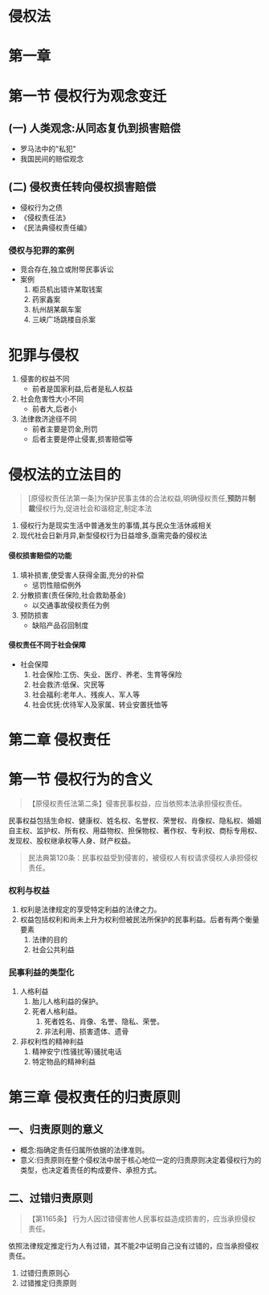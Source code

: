 # 侵权法
# 第一章 
# 第一节 侵权行为观念变迁
## (一) 人类观念:从同态复仇到损害赔偿
- 罗马法中的"私犯"
- 我国民间的赔偿观念
## (二) 侵权责任转向侵权损害赔偿
- 侵权行为之债
- 《侵权责任法》
- 《民法典侵权责任编》
### 侵权与犯罪的案例
- 竞合存在,独立或附带民事诉讼
- 案例
  1. 柜员机出错许某取钱案
  2. 药家鑫案
  3. 杭州胡某飙车案
  4. 三峡广场跳楼自杀案
# 犯罪与侵权
1. 侵害的权益不同
   - 前者是国家利益,后者是私人权益
2. 社会危害性大小不同
   - 前者大,后者小
3. 法律救济途径不同
   - 前者主要是罚金,刑罚
   - 后者主要是停止侵害,损害赔偿等
# 侵权法的立法目的
>[原侵权责任法第一条]为保护民事主体的合法权益,明确侵权责任,**预防**并**制裁**侵权行为,促进社会和谐稳定,制定本法
1. 侵权行为是现实生活中普通发生的事情,其与民众生活休戚相关
2. 现代社会日新月异,新型侵权行为日益增多,亟需完备的侵权法
#### 侵权损害赔偿的功能
1. 填补损害,使受害人获得全面,充分的补偿
   - 惩罚性赔偿例外
2. 分散损害(责任保险,社会救助基金)
   - 以交通事故侵权责任为例
3. 预防损害
   - 缺陷产品召回制度
#### 侵权责任不同于社会保障
- 社会保障
  1. 社会保险:工伤、失业、医疗、养老、生育等保险
  2. 社会救济:低保、灾民等
  3. 社会福利:老年人、残疾人、军人等
  4. 社会优抚:优待军人及家属、转业安置抚恤等
# 第二章 侵权责任
# 第一节 侵权行为的含义
>【原侵权责任法第二条】侵害民事权益，应当依照本法承担侵权责任。

民事权益包括生命权、健康权、姓名权、名誉权、荣誉权、肖像权、隐私权、婚姻自主权、监护权、所有权、用益物权、担保物权、著作权、专利权、商标专用权、发现权、股权继承权等人身、财产权益。
>民法典第120条：民事权益受到侵害的，被侵权人有权请求侵权人承担侵权责任。
### 权利与权益
1. 权利是法律规定的享受特定利益的法律之力。
2. 权益包括权利和尚未上升为权利但被民法所保护的民事利益。后者有两个衡量要素
   1. 法律的目的
   2. 社会公共利益
### 民事利益的类型化
1. 人格利益
   1. 胎儿人格利益的保护。
   2. 死者人格利益。
      1. 死者姓名、肖像、名誉、隐私、荣誉。
      2. 非法利用、损害遗体、遗骨
2. 非权利性的精神利益
   1. 精神安宁(性骚扰等)骚扰电话
   2. 特定物品的精神利益
# 第三章 侵权责任的归责原则
## 一、归责原则的意义
- 概念:指确定责任归属所依据的法律准则。
- 意义:归责原则在整个侵权法中居于核心地位一定的归责原则决定着侵权行为的类型，也决定着责任的构成要件、承担方式。
## 二、过错归责原则
>【第1165条】 行为人因过错侵害他人民事权益造成损害的，应当承担侵权责任。

依照法律规定推定行为人有过错，其不能2中证明自己没有过错的，应当承担侵权责任。
1. 过错归责原则心
2. 过错推定归责原则